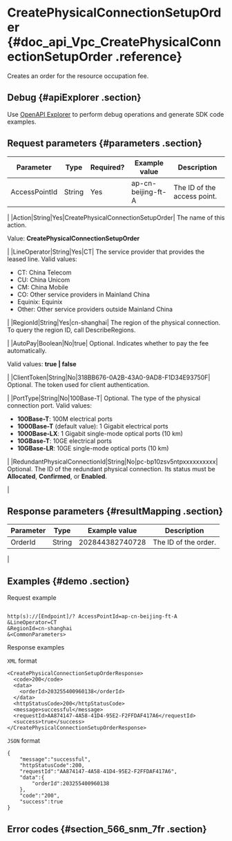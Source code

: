 # CreatePhysicalConnectionSetupOrder {#doc_api_Vpc_CreatePhysicalConnectionSetupOrder .reference}

Creates an order for the resource occupation fee.

## Debug {#apiExplorer .section}

Use [OpenAPI Explorer](https://api.aliyun.com/#product=Vpc&api=CreatePhysicalConnectionSetupOrder) to perform debug operations and generate SDK code examples.

## Request parameters {#parameters .section}

|Parameter|Type|Required?|Example value|Description|
|---------|----|---------|-------------|-----------|
|AccessPointId|String|Yes|ap-cn-beijing-ft-A| The ID of the access point.

 |
|Action|String|Yes|CreatePhysicalConnectionSetupOrder| The name of this action.

 Value: **CreatePhysicalConnectionSetupOrder**

 |
|LineOperator|String|Yes|CT| The service provider that provides the leased line. Valid values:

 -   CT: China Telecom
-   CU: China Unicom
-   CM: China Mobile
-   CO: Other service providers in Mainland China
-   Equinix: Equinix
-   Other: Other service providers outside Mainland China

 |
|RegionId|String|Yes|cn-shanghai| The region of the physical connection. To query the region ID, call DescribeRegions.

 |
|AutoPay|Boolean|No|true| Optional. Indicates whether to pay the fee automatically.

 Valid values: **true | false**

 |
|ClientToken|String|No|318BB676-0A2B-43A0-9AD8-F1D34E93750F| Optional. The token used for client authentication.

 |
|PortType|String|No|100Base-T| Optional. The type of the physical connection port. Valid values:

 -   **100Base-T**: 100M electrical ports
-   **1000Base-T** \(default value\): 1 Gigabit electrical ports
-   **1000Base-LX**: 1 Gigabit single-mode optical ports \(10 km\)
-   **10GBase-T**: 10GE electrical ports
-   **10GBase-LR**: 10GE single-mode optical ports \(10 km\)

 |
|RedundantPhysicalConnectionId|String|No|pc-bp10zsv5ntpxxxxxxxxxx| Optional. The ID of the redundant physical connection. Its status must be **Allocated**, **Confirmed**, or **Enabled**.

 |

## Response parameters {#resultMapping .section}

|Parameter|Type|Example value|Description|
|---------|----|-------------|-----------|
|OrderId|String|202844382740728| The ID of the order.

 |

## Examples {#demo .section}

Request example

``` {#request_demo}

http(s)://[Endpoint]/? AccessPointId=ap-cn-beijing-ft-A
&LineOperator=CT
&RegionId=cn-shanghai
&<CommonParameters>

```

Response examples

`XML` format

``` {#xml_return_success_demo}
<CreatePhysicalConnectionSetupOrderResponse>
  <code>200</code>
  <data>
    <orderId>203255400960138</orderId>
  </data>
  <httpStatusCode>200</httpStatusCode>
  <message>successful</message>
  <requestId>AA874147-4A58-41D4-95E2-F2FFDAF417A6</requestId>
  <success>true</success>
</CreatePhysicalConnectionSetupOrderResponse>

```

`JSON` format

``` {#json_return_success_demo}
{
	"message":"successful",
	"httpStatusCode":200,
	"requestId":"AA874147-4A58-41D4-95E2-F2FFDAF417A6",
	"data":{
		"orderId":203255400960138
	},
	"code":"200",
	"success":true
}
```

## Error codes {#section_566_snm_7fr .section}

